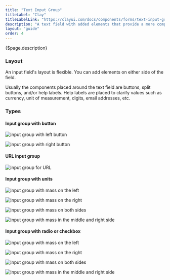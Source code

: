 ```yaml
---
title: "Text Input Group"
titleLabel: "Clay"
titleLabelLink: "https://clayui.com/docs/components/forms/text-input-group.html"
description: "A text field with added elements that provide a more complex input structure."
layout: "guide"
order: 4
---
```


<div class="page-description">{$page.description}</div>

### Layout
An input field's layout is flexible. You can add elements on either side of the field.

Usually the components placed around the text field are buttons, split buttons, and/or help labels. Help labels are placed to clarify values such as currency, unit of measurement, digits, email addresses, etc.

### Types

#### Input group with button

![input group with left button](../../../images/InputGroupButtonLeft.jpg)

![input group with right button](../../../images/InputGroupButtonRight.jpg)

#### URL input group

![input group for URL](../../../images/InputGroupUrl.jpg)

#### Input group with units

![input group with mass on the left](../../../images/InputGroupAddonLeftPlaceholder.jpg)

![input group with mass on the right](../../../images/InputGroupAddonRight.jpg)

![input group with mass on both sides](../../../images/InputGroupAddonLeftAddonRight.jpg)

![input group with mass in the middle and right side](../../../images/InputGroupInsert.jpg)


#### Input group with radio or checkbox

![input group with mass on the left](../../../images/InputGroupCheckboxLeft.jpg)

![input group with mass on the right](../../../images/InputGroupCheckboxLeftActive.jpg)

![input group with mass on both sides](../../../images/InputGroupRadioLeft.jpg)

![input group with mass in the middle and right side](../../../images/InputGroupRadioLeftActive.jpg)

